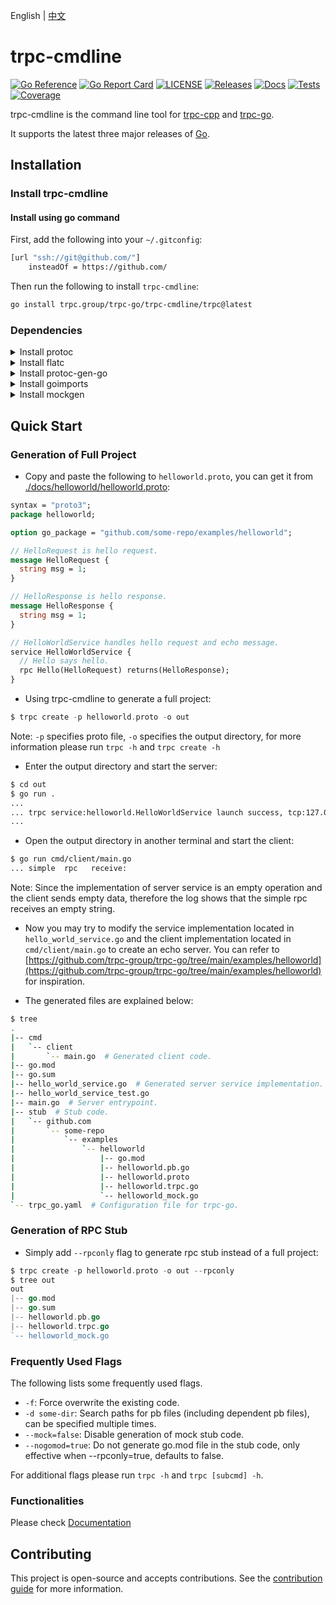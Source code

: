 English | [中文](README.zh_CN.md)

# trpc-cmdline

[![Go Reference](https://pkg.go.dev/badge/github.com/trpc.group/trpc-cmdline.svg)](https://pkg.go.dev/github.com/trpc.group/trpc-cmdline)
[![Go Report Card](https://goreportcard.com/badge/github.com/trpc.group/trpc-go/trpc-cmdline)](https://goreportcard.com/report/github.com/trpc.group/trpc-go/trpc-cmdline)
[![LICENSE](https://img.shields.io/github/license/trpc.group/trpc-cmdline.svg?style=flat-square)](https://github.com/trpc.group/trpc-cmdline/blob/main/LICENSE)
[![Releases](https://img.shields.io/github/release/trpc.group/trpc-cmdline.svg?style=flat-square)](https://github.com/trpc.group/trpc-cmdline/releases)
[![Docs](https://img.shields.io/badge/docs-latest-green)](http://test.trpc.group.woa.com/docs/)
[![Tests](https://github.com/trpc-group/trpc-cmdline/actions/workflows/prc.yml/badge.svg)](https://github.com/trpc-group/trpc-cmdline/actions/workflows/prc.yml)
[![Coverage](https://codecov.io/gh/trpc.group/trpc-cmdline/branch/main/graph/badge.svg)](https://app.codecov.io/gh/trpc.group/trpc-cmdline/tree/main)

trpc-cmdline is the command line tool for [trpc-cpp](https://github.com/trpc-group/trpc-cpp) and [trpc-go](https://github.com/trpc-group/trpc-go).

It supports the latest three major releases of [Go](https://go.dev/doc/devel/release).

## Installation

### Install trpc-cmdline

#### Install using go command

First, add the following into your `~/.gitconfig`:

```bash
[url "ssh://git@github.com/"]
    insteadOf = https://github.com/
```

Then run the following to install `trpc-cmdline`:

```bash
go install trpc.group/trpc-go/trpc-cmdline/trpc@latest
```

<!-- #### Install from release

<details><summary>Click to show the bash script</summary><br><pre>
$ TAG="v0.0.1" # Choose tag.
$ OS=linux # Choose from "linux", "darwin" or "windows".
$ wget -O trpc https://github.com/trpc-group/trpc-cmdline/releases/download/${TAG}/trpc_${OS}
$ mkdir -p ~/go/bin && chmod +x trpc && mv trpc ~/go/bin
$ export PATH=~/go/bin:$PATH # Add this to your `~/.bashrc`.
</pre></details> -->

### Dependencies

 <!-- by using one of the following methods.

#### Using trpc setup

After installation of trpc-cmdline, simply running `trpc setup` will automatically install all the dependencies. 

#### Install separately -->

<details><summary>Install protoc </summary><br><pre>
$ # Reference: https://grpc.io/docs/protoc-installation/
$ PB_REL="https://github.com/protocolbuffers/protobuf/releases"
$ curl -LO $PB_REL/download/v3.15.8/protoc-3.15.8-linux-x86_64.zip
$ unzip -o protoc-3.15.8-linux-x86_64.zip -d $HOME/.local
$ export PATH=~/.local/bin:$PATH # Add this to your `~/.bashrc`.
$ protoc --version
libprotoc 3.15.8
</pre></details>

<details><summary>Install flatc </summary><br><pre>
$ # Reference: https://github.com/google/flatbuffers/releases
$ wget https://github.com/google/flatbuffers/releases/download/v23.5.26/Linux.flatc.binary.g++-10.zip
$ unzip -o Linux.flatc.binary.g++-10.zip -d $HOME/.bin
$ export PATH=~/.bin:$PATH # Add this to your `~/.bashrc`.
$ flatc --version
flatc version 23.5.26
</pre></details>

<details><summary>Install protoc-gen-go</summary><br><pre>
$ # Reference: https://grpc.io/docs/languages/go/quickstart/
$ go install google.golang.org/protobuf/cmd/protoc-gen-go@latest
</pre></details>

<details><summary>Install goimports</summary><br><pre>
$ go install golang.org/x/tools/cmd/goimports@latest
</pre></details>

<details><summary>Install mockgen</summary><br><pre>
$ # Reference: https://github.com/uber-go/mock
$ go install go.uber.org/mock/mockgen@latest
</pre></details>


## Quick Start

### Generation of Full Project

* Copy and paste the following to `helloworld.proto`, you can get it from [./docs/helloworld/helloworld.proto](./docs/helloworld/helloworld.proto):

```protobuf
syntax = "proto3";
package helloworld;

option go_package = "github.com/some-repo/examples/helloworld";

// HelloRequest is hello request.
message HelloRequest {
  string msg = 1;
}

// HelloResponse is hello response.
message HelloResponse {
  string msg = 1;
}

// HelloWorldService handles hello request and echo message.
service HelloWorldService {
  // Hello says hello.
  rpc Hello(HelloRequest) returns(HelloResponse);
}
```

* Using trpc-cmdline to generate a full project:
```go
$ trpc create -p helloworld.proto -o out
```

Note: `-p` specifies proto file, `-o` specifies the output directory, 
for more information please run `trpc -h` and `trpc create -h`

* Enter the output directory and start the server:
```bash
$ cd out
$ go run .
...
... trpc service:helloworld.HelloWorldService launch success, tcp:127.0.0.1:8000, serving ...
...
```

* Open the output directory in another terminal and start the client:
```bash
$ go run cmd/client/main.go 
... simple  rpc   receive: 
```

Note: Since the implementation of server service is an empty operation and the client sends empty data, therefore the log shows that the simple rpc receives an empty string.

* Now you may try to modify the service implementation located in `hello_world_service.go` and the client implementation located in `cmd/client/main.go` to create an echo server. You can refer to [https://github.com/trpc-group/trpc-go/tree/main/examples/helloworld](https://github.com/trpc-group/trpc-go/tree/main/examples/helloworld) for inspiration.

* The generated files are explained below:

```bash
$ tree
.
|-- cmd
|   `-- client
|       `-- main.go  # Generated client code.
|-- go.mod
|-- go.sum
|-- hello_world_service.go  # Generated server service implementation.
|-- hello_world_service_test.go
|-- main.go  # Server entrypoint.
|-- stub  # Stub code.
|   `-- github.com
|       `-- some-repo
|           `-- examples
|               `-- helloworld
|                   |-- go.mod
|                   |-- helloworld.pb.go
|                   |-- helloworld.proto
|                   |-- helloworld.trpc.go
|                   `-- helloworld_mock.go
`-- trpc_go.yaml  # Configuration file for trpc-go.
```

### Generation of RPC Stub

* Simply add `--rpconly` flag to generate rpc stub instead of a full project:
```go
$ trpc create -p helloworld.proto -o out --rpconly
$ tree out
out
|-- go.mod
|-- go.sum
|-- helloworld.pb.go
|-- helloworld.trpc.go
`-- helloworld_mock.go
```

### Frequently Used Flags

The following lists some frequently used flags.

* `-f`: Force overwrite the existing code.
* `-d some-dir`: Search paths for pb files (including dependent pb files), can be specified multiple times.
* `--mock=false`: Disable generation of mock stub code.
* `--nogomod=true`: Do not generate go.mod file in the stub code, only effective when --rpconly=true, defaults to false.

For additional flags please run `trpc -h` and `trpc [subcmd] -h`.

### Functionalities

Please check [Documentation](./docs/README.md)

## Contributing

This project is open-source and accepts contributions. See the [contribution guide](CONTRIBUTING.md) for more information.
